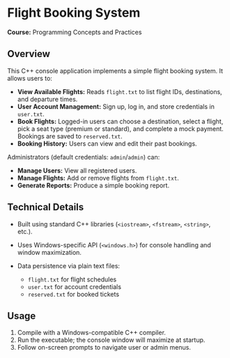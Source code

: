 # Flight Booking System

**Course:** Programming Concepts and Practices

## Overview

This C++ console application implements a simple flight booking system. It allows users to:

* **View Available Flights:** Reads `flight.txt` to list flight IDs, destinations, and departure times.
* **User Account Management:** Sign up, log in, and store credentials in `user.txt`.
* **Book Flights:** Logged-in users can choose a destination, select a flight, pick a seat type (premium or standard), and complete a mock payment. Bookings are saved to `reserved.txt`.
* **Booking History:** Users can view and edit their past bookings.

Administrators (default credentials: `admin`/`admin`) can:

* **Manage Users:** View all registered users.
* **Manage Flights:** Add or remove flights from `flight.txt`.
* **Generate Reports:** Produce a simple booking report.

## Technical Details

* Built using standard C++ libraries (`<iostream>`, `<fstream>`, `<string>`, etc.).
* Uses Windows-specific API (`<windows.h>`) for console handling and window maximization.
* Data persistence via plain text files:

  * `flight.txt` for flight schedules
  * `user.txt` for account credentials
  * `reserved.txt` for booked tickets

## Usage

1. Compile with a Windows-compatible C++ compiler.
2. Run the executable; the console window will maximize at startup.
3. Follow on-screen prompts to navigate user or admin menus.


